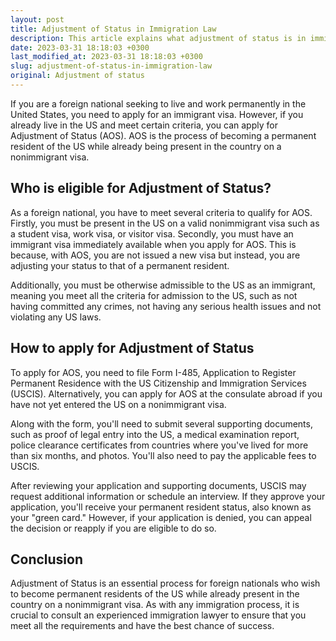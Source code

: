 ```yaml
---
layout: post
title: Adjustment of Status in Immigration Law
description: This article explains what adjustment of status is in immigration law, eligibility for it, and how to apply for it.
date: 2023-03-31 18:18:03 +0300
last_modified_at: 2023-03-31 18:18:03 +0300
slug: adjustment-of-status-in-immigration-law
original: Adjustment of status
---
```


If you are a foreign national seeking to live and work permanently in the United States, you need to apply for an immigrant visa. However, if you already live in the US and meet certain criteria, you can apply for Adjustment of Status (AOS). AOS is the process of becoming a permanent resident of the US while already being present in the country on a nonimmigrant visa.

## Who is eligible for Adjustment of Status?

As a foreign national, you have to meet several criteria to qualify for AOS. Firstly, you must be present in the US on a valid nonimmigrant visa such as a student visa, work visa, or visitor visa. Secondly, you must have an immigrant visa immediately available when you apply for AOS. This is because, with AOS, you are not issued a new visa but instead, you are adjusting your status to that of a permanent resident.

Additionally, you must be otherwise admissible to the US as an immigrant, meaning you meet all the criteria for admission to the US, such as not having committed any crimes, not having any serious health issues and not violating any US laws.

## How to apply for Adjustment of Status

To apply for AOS, you need to file Form I-485, Application to Register Permanent Residence with the US Citizenship and Immigration Services (USCIS). Alternatively, you can apply for AOS at the consulate abroad if you have not yet entered the US on a nonimmigrant visa.

Along with the form, you'll need to submit several supporting documents, such as proof of legal entry into the US, a medical examination report, police clearance certificates from countries where you've lived for more than six months, and photos. You'll also need to pay the applicable fees to USCIS.

After reviewing your application and supporting documents, USCIS may request additional information or schedule an interview. If they approve your application, you'll receive your permanent resident status, also known as your "green card." However, if your application is denied, you can appeal the decision or reapply if you are eligible to do so.

## Conclusion

Adjustment of Status is an essential process for foreign nationals who wish to become permanent residents of the US while already present in the country on a nonimmigrant visa. As with any immigration process, it is crucial to consult an experienced immigration lawyer to ensure that you meet all the requirements and have the best chance of success.